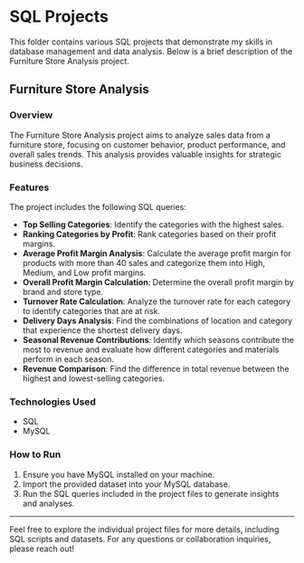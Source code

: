 # SQL Projects

This folder contains various SQL projects that demonstrate my skills in database management and data analysis. Below is a brief description of the Furniture Store Analysis project.

## Furniture Store Analysis

### Overview

The Furniture Store Analysis project aims to analyze sales data from a furniture store, focusing on customer behavior, product performance, and overall sales trends. This analysis provides valuable insights for strategic business decisions.

### Features

The project includes the following SQL queries:

- **Top Selling Categories**: Identify the categories with the highest sales.
- **Ranking Categories by Profit**: Rank categories based on their profit margins.
- **Average Profit Margin Analysis**: Calculate the average profit margin for products with more than 40 sales and categorize them into High, Medium, and Low profit margins.
- **Overall Profit Margin Calculation**: Determine the overall profit margin by brand and store type.
- **Turnover Rate Calculation**: Analyze the turnover rate for each category to identify categories that are at risk.
- **Delivery Days Analysis**: Find the combinations of location and category that experience the shortest delivery days.
- **Seasonal Revenue Contributions**: Identify which seasons contribute the most to revenue and evaluate how different categories and materials perform in each season.
- **Revenue Comparison**: Find the difference in total revenue between the highest and lowest-selling categories.

### Technologies Used

- SQL
- MySQL

### How to Run

1. Ensure you have MySQL installed on your machine.
2. Import the provided dataset into your MySQL database.
3. Run the SQL queries included in the project files to generate insights and analyses.

---

Feel free to explore the individual project files for more details, including SQL scripts and datasets. For any questions or collaboration inquiries, please reach out!
